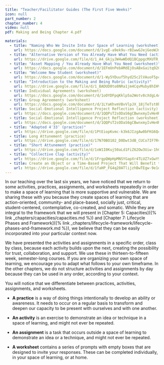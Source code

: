 ```yaml
---
title: "Teacher/Facilitator Guides (The First Five Weeks)"
icon: null
part_number: 2
chapter_number: 4
video: null
pdf: Making and Being Chapter 4.pdf

materials:
  - title: "Naming Who We Invite Into Our Space of Learning (worksheet)"
    url: https://docs.google.com/document/d/1vgE-a9ek9u-rBIwwGJejGeoWJmp6Z14R1TyQTfHzz-o/edit?usp=sharing
  - title: "Alternative Version of You Already Have What You Need (activity)"
    url: https://drive.google.com/file/d/1_A4_GkjyJW4wWDdQ1BCppgcMXUTR_oRM/view?usp=sharing
  - title: "Asset Mapping / You Already Have What You Need (worksheet)"
    url: https://docs.google.com/document/d/1EFmUnPebAMdEjOsABxGaitq920ZdDYopQbQ3us2T4pc/edit?usp=sharing
  - title: "Welcome New Student (worksheet)"
    url: https://docs.google.com/document/d/1-Wy5YDuuf5hyd25c2lVAuoF5pcyPV8okj6_lBwYom_g/edit?usp=sharing
  - title: "Introduction to the Making and Being Rubric (activity)"
    url: https://drive.google.com/file/d/1_BADUD0to8NRa1jm4CqvMuby8hIHVV_L/view?usp=sharing
  - title: Individual Agreements (worksheet)
    url: https://docs.google.com/document/d/1oOYDFpqKklp5a2Wotv8cXdgL4AWtrxeS_9E2_KiL-X8/edit?usp=sharing
  - title: Group Agreements (worksheet)
    url: https://docs.google.com/document/d/1LYaKhvmVBvVlpJX_18jTeTst0h6qAJgf-xTnZuv0HB0/edit
  - title: Social-Emotional Intelligence Project Reflection (activity)	
    url: https://docs.google.com/document/d/1QQPsT2sODaS6gCBwnxmyIvHe4RTpSAFVdM37QtAfsl4/edit
  - title: Social-Emotional Intelligence Project Reflection (worksheet)
    url: https://docs.google.com/document/d/1QQPsT2sODaS6gCBwnxmyIvHe4RTpSAFVdM37QtAfsl4/edit
  - title: "Adapted 4′33″ (practice)"
    url: https://drive.google.com/file/d/1PtEiopKvmc-k3k6JIzgAw0bFKG6QcNzq/view?usp=sharing
  - title: Long Attunement (practice)
    url: https://drive.google.com/file/d/17N70BO102_D0Dwt3dB_CUCo7IF7RvhsC/view?usp=sharing
  - title: "Short Attunement (practice)"
    url: https://drive.google.com/file/d/1xW1I0Kuj50aLd1FiZ62Ow3Uiw-1hCK39/view?usp=sharing
  - title: "Collective Clap (activity)"
    url: https://drive.google.com/file/d/1FrgpQWpHpMNSYGapXr4TLUZ7xGwY9043/view?usp=sharing
  - title: Create an Object or a Time-Based Project That Will Benefit the Group. (assignment)
    url: https://drive.google.com/file/d/1faHP_FG4q20ATlijzhBwTEgw-9e1qGpE/view?usp=sharing
---
```


In our teaching over the last six years, we have noticed that we return to some activities, practices, assignments, and worksheets repeatedly in order to make a space of learning that is more supportive and vulnerable. We are sharing these with you because they create spaces of learning that are action-oriented, community- and place-based, socially just, critical, student-centered, contemplative, co-created, and somatic. While they are integral to the framework that we will present in [Chapter 5: Capacities]({% link _chapters/capacities/capacities.md %}) and [Chapter 7: Lifecycle Phases and Framework]({% link _chapters/lifecycle-framework/lifecycle-phases-and-framework.md %}), we believe that they can be easily incorporated into your particular context now. 

We have presented the activities and assignments in a specific order, class by class, because each activity builds upon the next, creating the possibility for trust, collaboration, and support. We use these in thirteen-to-fifteen week, semester-long courses. If you are organizing your own space of learning, we encourage you to adapt what follows to your own timeframe. In the other chapters, we do not structure activities and assignments by day because they can be used in any order, according to your context. 

You will notice that we differentiate between practices, activities, assignments, and worksheets.

* **A practice** is a way of doing things intentionally to develop an ability or awareness. It needs to occur on a regular basis to transform and deepen our capacity to be present with ourselves and with one another. 

* **An activity** is an exercise to demonstrate an idea or technique in a space of learning, and might not ever be repeated.

* **An assignment** is a task that occurs outside a space of learning to demonstrate an idea or a technique, and might not ever be repeated.

* **A worksheet** contains a series of prompts with empty boxes that are designed to invite your responses. These can be completed individually, in your space of learning, or at home.